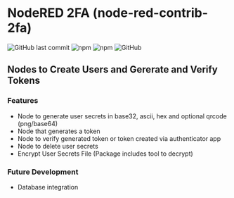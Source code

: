 # NodeRED 2FA (node-red-contrib-2fa)

![GitHub last commit](https://img.shields.io/github/last-commit/bmdevx/node-red-contrib-2fa?style=flat-square)  ![npm](https://img.shields.io/npm/dt/node-red-contrib-2fa?style=flat-square) ![npm](https://img.shields.io/npm/v/node-red-contrib-2fa?style=flat-square) ![GitHub](https://img.shields.io/github/license/bmdevx/node-red-contrib-2fa?style=flat-square)

## Nodes to Create Users and Gererate and Verify Tokens

### Features

* Node to generate user secrets in base32, ascii, hex and optional qrcode (png/base64)
* Node that generates a token
* Node to verify generated token or token created via authenticator app
* Node to delete user secrets
* Encrypt User Secrets File (Package includes tool to decrypt)

### Future Development

* Database integration
